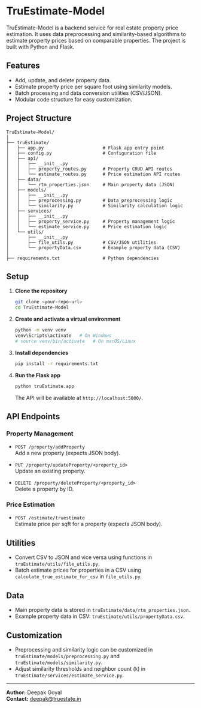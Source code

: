 # TruEstimate-Model

TruEstimate-Model is a backend service for real estate property price estimation. It uses data preprocessing and similarity-based algorithms to estimate property prices based on comparable properties. The project is built with Python and Flask.

## Features

- Add, update, and delete property data.
- Estimate property price per square foot using similarity models.
- Batch processing and data conversion utilities (CSV/JSON).
- Modular code structure for easy customization.

## Project Structure

```
TruEstimate-Model/
│
├── truEstimate/
│   ├── app.py                      # Flask app entry point
│   ├── config.py                   # Configuration file
│   ├── api/
│   │   ├── __init__.py
│   │   ├── property_routes.py      # Property CRUD API routes
│   │   └── estimate_routes.py      # Price estimation API routes
│   ├── data/
│   │   └── rtm_properties.json     # Main property data (JSON)
│   ├── models/
│   │   ├── __init__.py
│   │   ├── preprocessing.py        # Data preprocessing logic
│   │   └── similarity.py           # Similarity calculation logic
│   ├── services/
│   │   ├── __init__.py
│   │   ├── property_service.py     # Property management logic
│   │   └── estimate_service.py     # Price estimation logic
│   └── utils/
│       ├── __init__.py
│       ├── file_utils.py           # CSV/JSON utilities
│       └── propertyData.csv        # Example property data (CSV)
│
├── requirements.txt                # Python dependencies
```

## Setup

1. **Clone the repository**
   ```sh
   git clone <your-repo-url>
   cd TruEstimate-Model
   ```

2. **Create and activate a virtual environment**
   ```sh
   python -m venv venv
   venv\Scripts\activate   # On Windows
   # source venv/bin/activate   # On macOS/Linux
   ```

3. **Install dependencies**
   ```sh
   pip install -r requirements.txt
   ```

4. **Run the Flask app**
   ```sh
   python truEstimate.app
   ```
   The API will be available at `http://localhost:5000/`.

## API Endpoints

### Property Management

- `POST /property/addProperty`  
  Add a new property (expects JSON body).

- `PUT /property/updateProperty/<property_id>`  
  Update an existing property.

- `DELETE /property/deleteProperty/<property_id>`  
  Delete a property by ID.

### Price Estimation

- `POST /estimate/truestimate`  
  Estimate price per sqft for a property (expects JSON body).

## Utilities

- Convert CSV to JSON and vice versa using functions in `truEstimate/utils/file_utils.py`.
- Batch estimate prices for properties in a CSV using `calculate_true_estimate_for_csv` in `file_utils.py`.

## Data

- Main property data is stored in `truEstimate/data/rtm_properties.json`.
- Example property data in CSV: `truEstimate/utils/propertyData.csv`.

## Customization

- Preprocessing and similarity logic can be customized in `truEstimate/models/preprocessing.py` and `truEstimate/models/similarity.py`.
- Adjust similarity thresholds and neighbor count (`k`) in `truEstimate/services/estimate_service.py`.

---

**Author:** Deepak Goyal  
**Contact:** deepak@truestate.in

